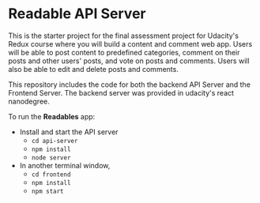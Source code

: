 # Readable API Server

This is the starter project for the final assessment project for Udacity's Redux course where you will build a content and comment web app. Users will be able to post content to predefined categories, comment on their posts and other users' posts, and vote on posts and comments. Users will also be able to edit and delete posts and comments.

This repository includes the code for both the backend API Server and the Frontend Server.
The backend server was provided in udacity's react nanodegree.

To run the **Readables** app:

* Install and start the API server
    - `cd api-server`
    - `npm install`
    - `node server`
* In another terminal window,
    - `cd frontend`
    - `npm install`
    - `npm start`